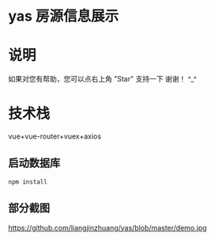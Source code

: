 # yas 房源信息展示
# 说明<br>
如果对您有帮助，您可以点右上角 "Star" 支持一下 谢谢！ ^_^<br>
# 技术栈<br>
vue+vue-router+vuex+axios
## 启动数据库
    npm install
## 部分截图
https://github.com/liangjinzhuang/yas/blob/master/demo.jpg
